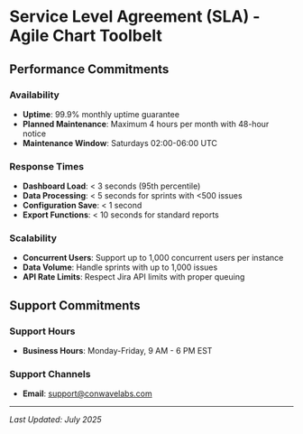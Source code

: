 # Service Level Agreement (SLA) - Agile Chart Toolbelt

## Performance Commitments

### Availability
- **Uptime**: 99.9% monthly uptime guarantee
- **Planned Maintenance**: Maximum 4 hours per month with 48-hour notice
- **Maintenance Window**: Saturdays 02:00-06:00 UTC

### Response Times
- **Dashboard Load**: < 3 seconds (95th percentile)
- **Data Processing**: < 5 seconds for sprints with <500 issues
- **Configuration Save**: < 1 second
- **Export Functions**: < 10 seconds for standard reports

### Scalability
- **Concurrent Users**: Support up to 1,000 concurrent users per instance
- **Data Volume**: Handle sprints with up to 1,000 issues
- **API Rate Limits**: Respect Jira API limits with proper queuing

## Support Commitments

### Support Hours
- **Business Hours**: Monday-Friday, 9 AM - 6 PM EST

### Support Channels
- **Email**: support@conwavelabs.com

---
*Last Updated: July 2025*
